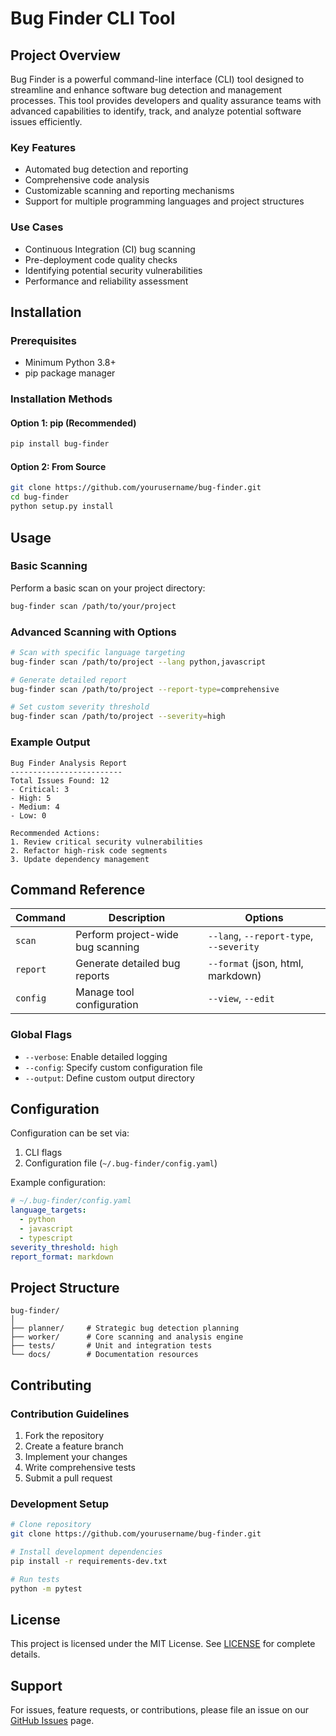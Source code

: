 # Bug Finder CLI Tool

## Project Overview

Bug Finder is a powerful command-line interface (CLI) tool designed to streamline and enhance software bug detection and management processes. This tool provides developers and quality assurance teams with advanced capabilities to identify, track, and analyze potential software issues efficiently.

### Key Features
- Automated bug detection and reporting
- Comprehensive code analysis
- Customizable scanning and reporting mechanisms
- Support for multiple programming languages and project structures

### Use Cases
- Continuous Integration (CI) bug scanning
- Pre-deployment code quality checks
- Identifying potential security vulnerabilities
- Performance and reliability assessment

## Installation

### Prerequisites
- Minimum Python 3.8+
- pip package manager

### Installation Methods

#### Option 1: pip (Recommended)
```bash
pip install bug-finder
```

#### Option 2: From Source
```bash
git clone https://github.com/yourusername/bug-finder.git
cd bug-finder
python setup.py install
```

## Usage

### Basic Scanning
Perform a basic scan on your project directory:
```bash
bug-finder scan /path/to/your/project
```

### Advanced Scanning with Options
```bash
# Scan with specific language targeting
bug-finder scan /path/to/project --lang python,javascript

# Generate detailed report
bug-finder scan /path/to/project --report-type=comprehensive

# Set custom severity threshold
bug-finder scan /path/to/project --severity=high
```

### Example Output
```
Bug Finder Analysis Report
-------------------------
Total Issues Found: 12
- Critical: 3
- High: 5
- Medium: 4
- Low: 0

Recommended Actions:
1. Review critical security vulnerabilities
2. Refactor high-risk code segments
3. Update dependency management
```

## Command Reference

| Command | Description | Options |
|---------|-------------|---------|
| `scan` | Perform project-wide bug scanning | `--lang`, `--report-type`, `--severity` |
| `report` | Generate detailed bug reports | `--format` (json, html, markdown) |
| `config` | Manage tool configuration | `--view`, `--edit` |

### Global Flags
- `--verbose`: Enable detailed logging
- `--config`: Specify custom configuration file
- `--output`: Define custom output directory

## Configuration

Configuration can be set via:
1. CLI flags
2. Configuration file (`~/.bug-finder/config.yaml`)

Example configuration:
```yaml
# ~/.bug-finder/config.yaml
language_targets:
  - python
  - javascript
  - typescript
severity_threshold: high
report_format: markdown
```

## Project Structure
```
bug-finder/
│
├── planner/     # Strategic bug detection planning
├── worker/      # Core scanning and analysis engine
├── tests/       # Unit and integration tests
└── docs/        # Documentation resources
```

## Contributing

### Contribution Guidelines
1. Fork the repository
2. Create a feature branch
3. Implement your changes
4. Write comprehensive tests
5. Submit a pull request

### Development Setup
```bash
# Clone repository
git clone https://github.com/yourusername/bug-finder.git

# Install development dependencies
pip install -r requirements-dev.txt

# Run tests
python -m pytest
```

## License

This project is licensed under the MIT License. See [LICENSE](LICENSE) for complete details.

## Support

For issues, feature requests, or contributions, please file an issue on our [GitHub Issues](https://github.com/yourusername/bug-finder/issues) page.
